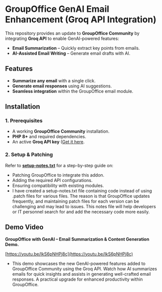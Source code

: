 # GroupOffice GenAI Email Enhancement (Groq API Integration)  

This repository provides an update to **GroupOffice Community** by integrating **Groq API** to enable GenAI-powered features:  

- **Email Summarization** – Quickly extract key points from emails.  
- **AI-Assisted Email Writing** – Generate email drafts with AI.  

## Features  

- **Summarize any email** with a single click.  
- **Generate email responses** using AI suggestions.  
- **Seamless integration** within the GroupOffice email module.  

## Installation  

### 1. Prerequisites  
- A working **GroupOffice Community** installation.  
- **PHP 8+** and required dependencies.  
- An active **Groq API key** ([Get it here](https://groq.com/).  

### 2. Setup & Patching  

Refer to **[setup-notes.txt](setup-notes.txt)** for a step-by-step guide on:  
- Patching GroupOffice to integrate this addon.  
- Adding the required API configurations.  
- Ensuring compatibility with existing modules.
- I have created a setup-notes.txt file containing code instead of using .patch files for various files. The reason is that GroupOffice updates frequently, and maintaining patch files for each version can be challenging and may lead to issues. This notes file will help developers or IT personnel search for and add the necessary code more easily.

## Demo  Video
 
**GroupOffice with GenAI – Email Summarization & Content Generation Demo.**

[https://youtu.be/IkS6pNHPj8c](https://youtu.be/IkS6pNHPj8c)

- This demo showcases the new GenAI-powered features added to GroupOffice Community using the Groq API. 
Watch how AI summarizes emails for quick insights and assists in generating well-crafted email responses. 
A practical upgrade for enhanced productivity within GroupOffice.


